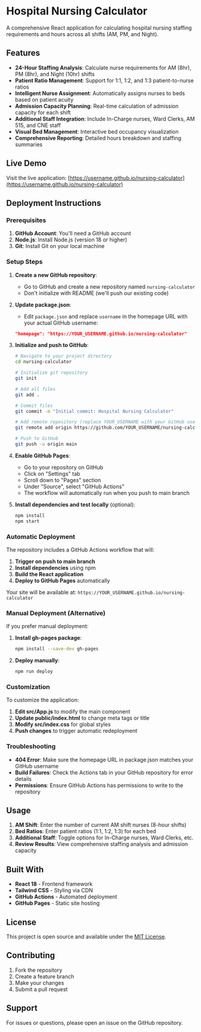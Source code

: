 # Hospital Nursing Calculator

A comprehensive React application for calculating hospital nursing staffing requirements and hours across all shifts (AM, PM, and Night).

## Features

- **24-Hour Staffing Analysis**: Calculate nurse requirements for AM (8hr), PM (8hr), and Night (10hr) shifts
- **Patient Ratio Management**: Support for 1:1, 1:2, and 1:3 patient-to-nurse ratios
- **Intelligent Nurse Assignment**: Automatically assigns nurses to beds based on patient acuity
- **Admission Capacity Planning**: Real-time calculation of admission capacity for each shift
- **Additional Staff Integration**: Include In-Charge nurses, Ward Clerks, AM 515, and CNE staff
- **Visual Bed Management**: Interactive bed occupancy visualization
- **Comprehensive Reporting**: Detailed hours breakdown and staffing summaries

## Live Demo

Visit the live application: [https://username.github.io/nursing-calculator](https://username.github.io/nursing-calculator)

## Deployment Instructions

### Prerequisites

1. **GitHub Account**: You'll need a GitHub account
2. **Node.js**: Install Node.js (version 18 or higher)
3. **Git**: Install Git on your local machine

### Setup Steps

1. **Create a new GitHub repository**:
   - Go to GitHub and create a new repository named `nursing-calculator`
   - Don't initialize with README (we'll push our existing code)

2. **Update package.json**:
   - Edit `package.json` and replace `username` in the homepage URL with your actual GitHub username:
   ```json
   "homepage": "https://YOUR_USERNAME.github.io/nursing-calculator"
   ```

3. **Initialize and push to GitHub**:
   ```bash
   # Navigate to your project directory
   cd nursing-calculator
   
   # Initialize git repository
   git init
   
   # Add all files
   git add .
   
   # Commit files
   git commit -m "Initial commit: Hospital Nursing Calculator"
   
   # Add remote repository (replace YOUR_USERNAME with your GitHub username)
   git remote add origin https://github.com/YOUR_USERNAME/nursing-calculator.git
   
   # Push to GitHub
   git push -u origin main
   ```

4. **Enable GitHub Pages**:
   - Go to your repository on GitHub
   - Click on "Settings" tab
   - Scroll down to "Pages" section
   - Under "Source", select "GitHub Actions"
   - The workflow will automatically run when you push to main branch

5. **Install dependencies and test locally** (optional):
   ```bash
   npm install
   npm start
   ```

### Automatic Deployment

The repository includes a GitHub Actions workflow that will:

1. **Trigger on push to main branch**
2. **Install dependencies** using npm
3. **Build the React application**
4. **Deploy to GitHub Pages** automatically

Your site will be available at: `https://YOUR_USERNAME.github.io/nursing-calculator`

### Manual Deployment (Alternative)

If you prefer manual deployment:

1. **Install gh-pages package**:
   ```bash
   npm install --save-dev gh-pages
   ```

2. **Deploy manually**:
   ```bash
   npm run deploy
   ```

### Customization

To customize the application:

1. **Edit src/App.js** to modify the main component
2. **Update public/index.html** to change meta tags or title
3. **Modify src/index.css** for global styles
4. **Push changes** to trigger automatic redeployment

### Troubleshooting

- **404 Error**: Make sure the homepage URL in package.json matches your GitHub username
- **Build Failures**: Check the Actions tab in your GitHub repository for error details
- **Permissions**: Ensure GitHub Actions has permissions to write to the repository

## Usage

1. **AM Shift**: Enter the number of current AM shift nurses (8-hour shifts)
2. **Bed Ratios**: Enter patient ratios (1:1, 1:2, 1:3) for each bed
3. **Additional Staff**: Toggle options for In-Charge nurses, Ward Clerks, etc.
4. **Review Results**: View comprehensive staffing analysis and admission capacity

## Built With

- **React 18** - Frontend framework
- **Tailwind CSS** - Styling via CDN
- **GitHub Actions** - Automated deployment
- **GitHub Pages** - Static site hosting

## License

This project is open source and available under the [MIT License](LICENSE).

## Contributing

1. Fork the repository
2. Create a feature branch
3. Make your changes
4. Submit a pull request

## Support

For issues or questions, please open an issue on the GitHub repository.
